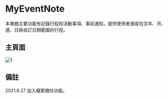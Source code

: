 # MyEventNote

本專題主要功能有記錄行程和活動事項、事前通知，提供使用者搜尋包含年、月、週、日與自訂日期範圍的行程。

## 主頁面
![1](https://user-images.githubusercontent.com/50320633/122366217-edafec80-cf8d-11eb-80a6-8f0813586944.png)

## 備註
2021.6.27 加入檔案備份功能。 
